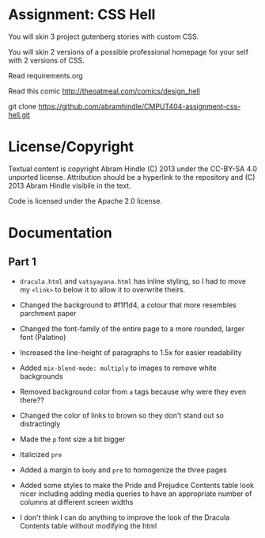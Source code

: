 Assignment: CSS Hell
====================

You will skin 3 project gutenberg stories with custom CSS.

You will skin 2 versions of a possible professional homepage for your
self with 2 versions of CSS.

Read requirements.org

Read this comic http://theoatmeal.com/comics/design_hell

git clone https://github.com/abramhindle/CMPUT404-assignment-css-hell.git

License/Copyright
=================

Textual content is copyright Abram Hindle (C) 2013 under the CC-BY-SA
4.0 unported license. Attribution should be a hyperlink to the
repository and (C) 2013 Abram Hindle visibile in the text.

Code is licensed under the Apache 2.0 license.


Documentation
=============

Part 1
------
- `dracula.html` and `vatsyayana.html` has inline styling, so I had to move my `<link>` to below it to allow it to overwrite theirs.

- Changed the background to #f1f1d4, a colour that more resembles parchment paper
- Changed the font-family of the entire page to a more rounded, larger font (Palatino)
- Increased the line-height of paragraphs to 1.5x for easier readability
- Added `mix-blend-mode: multiply` to images to remove white backgrounds
- Removed background color from `a` tags because why were they even there??
- Changed the color of links to brown so they don't stand out so distractingly
- Made the `p` font size a bit bigger
- Italicized `pre`
- Added a margin to `body` and `pre` to homogenize the three pages
- Added some styles to make the Pride and Prejudice Contents table look nicer including adding media queries to have an appropriate number of columns at different screen widths
- I don't think I can do anything to improve the look of the Dracula Contents table without modifying the html

